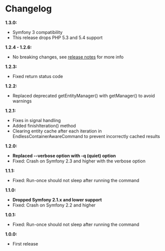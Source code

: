 # Changelog

**1.3.0:**
* Symfony 3 compatibility
* This release drops PHP 5.3 and 5.4 support

**1.2.4 - 1.2.6:**
* No breaking changes, see [release notes](https://github.com/mac-cain13/daemonizable-command/releases) for more info

**1.2.3:**
* Fixed return status code

**1.2.2:**
* Replaced deprecated getEntityManager() with getManager() to avoid warnings

**1.2.1:**
* Fixes in signal handling
* Added finishIteration() method
* Clearing entity cache after each iteration in EndlessContainerAwareCommand to prevent incorrectly cached results

**1.2.0:**

* **Replaced --verbose option with -q (quiet) option**
* Fixed: Crash on Symfony 2.3 and higher with the verbose option

**1.1.1:**

* Fixed: Run-once should not sleep after running the command

**1.1.0:**

* **Dropped Symfony 2.1.x and lower support**
* Fixed: Crash on Symfony 2.2 and higher

**1.0.1:**

* Fixed: Run-once should not sleep after running the command

**1.0.0:**

* First release